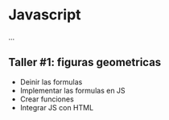 # Javascript

...

## Taller #1: figuras geometricas
- Deinir las formulas
- Implementar las formulas en JS
- Crear funciones
- Integrar JS con HTML
